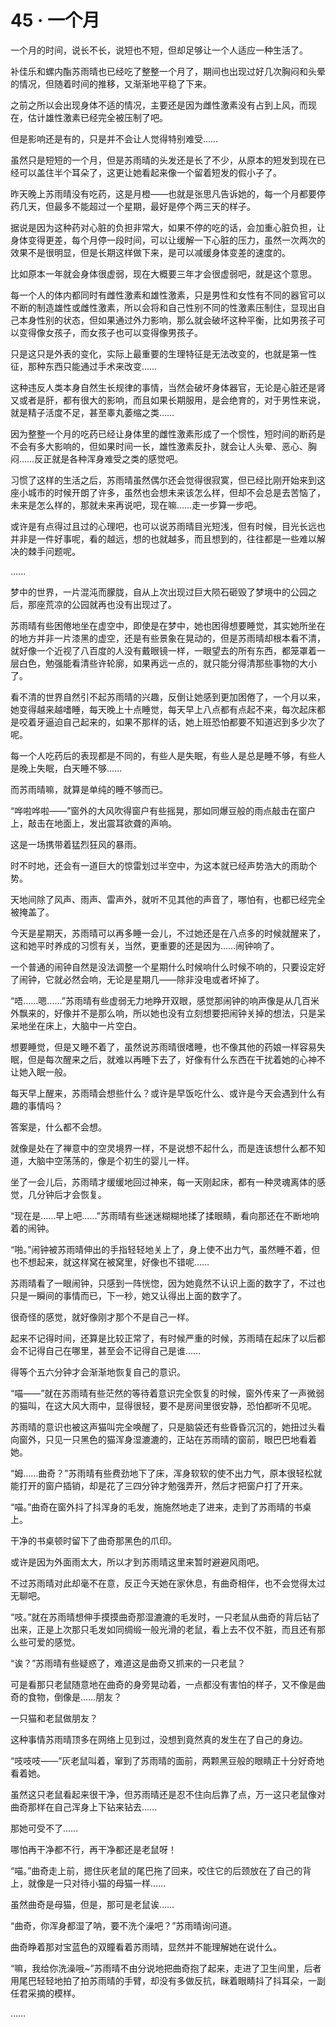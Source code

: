 # 45 · 一个月

一个月的时间，说长不长，说短也不短，但却足够让一个人适应一种生活了。

补佳乐和螺内酯苏雨晴也已经吃了整整一个月了，期间也出现过好几次胸闷和头晕的情况，但随着时间的推移，又渐渐地平稳了下来。

之前之所以会出现身体不适的情况，主要还是因为雌性激素没有占到上风，而现在，估计雄性激素已经完全被压制了吧。

但是影响还是有的，只是并不会让人觉得特别难受……

虽然只是短短的一个月，但是苏雨晴的头发还是长了不少，从原本的短发到现在已经可以盖住半个耳朵了，这更让她看起来像一个留着短发的假小子了。

昨天晚上苏雨晴没有吃药，这是月橙——也就是张思凡告诉她的，每一个月都要停药几天，但最多不能超过一个星期，最好是停个两三天的样子。

据说是因为这种药对心脏的负担非常大，如果不停的吃的话，会加重心脏负担，让身体变得更差，每个月停一段时间，可以让缓解一下心脏的压力，虽然一次两次的效果不是很明显，但是长期这样做下来，是可以减缓身体变差的速度的。

比如原本一年就会身体很虚弱，现在大概要三年才会很虚弱吧，就是这个意思。

每一个人的体内都同时有雌性激素和雄性激素，只是男性和女性有不同的器官可以不断的制造雄性或雌性激素，所以会将和自己性别不同的性激素压制住，显现出自己本身性别的状态，但如果通过外力影响，那么就会破坏这种平衡，比如男孩子可以变得像女孩子，而女孩子也可以变得像男孩子。

只是这只是外表的变化，实际上最重要的生理特征是无法改变的，也就是第一性征，那种东西只能通过手术来改变……

这种违反人类本身自然生长规律的事情，当然会破坏身体器官，无论是心脏还是肾又或者是肝，都有很大的影响，而且如果长期服用，是会绝育的，对于男性来说，就是精子活度不足，甚至睾丸萎缩之类……

因为整整一个月的吃药已经让身体里的雌性激素形成了一个惯性，短时间的断药是不会有多大影响的，但如果时间一长，雄性激素反扑，就会让人头晕、恶心、胸闷……反正就是各种浑身难受之类的感觉吧。

习惯了这样的生活之后，苏雨晴虽然偶尔还会觉得很寂寞，但已经比刚开始来到这座小城市的时候开朗了许多，虽然也会想未来该怎么样，但却不会总是去苦恼了，未来是怎么样的，那就未来再说吧，现在嘛……走一步算一步吧。

或许是有点得过且过的心理吧，也可以说苏雨晴目光短浅，但有时候，目光长远也并非是一件好事呢，看的越远，想的也就越多，而且想到的，往往都是一些难以解决的棘手问题呢。

……

梦中的世界，一片混沌而朦胧，自从上次出现过巨大陨石砸毁了梦境中的公园之后，那座荒凉的公园就再也没有出现过了。

苏雨晴有些困倦地坐在虚空中，即使是在梦中，她也困得想要睡觉，其实她所坐在的地方并非一片漆黑的虚空，还是有些景象在晃动的，但是苏雨晴却根本看不清，就好像一个近视了八百度的人没有戴眼镜一样，一眼望去的所有东西，都笼罩着一层白色，勉强能看清些许轮廓，如果再远一点的，就只能分得清那些事物的大小了。

看不清的世界自然引不起苏雨晴的兴趣，反倒让她感到更加困倦了，一个月以来，她变得越来越嗜睡，每天晚上十点睡觉，每天早上八点都有点起不来，每次起床都是咬着牙逼迫自己起来的，如果不那样的话，她上班恐怕都要不知道迟到多少次了呢。

每一个人吃药后的表现都是不同的，有些人是失眠，有些人是总是睡不够，有些人是晚上失眠，白天睡不够……

而苏雨晴嘛，就算是单纯的睡不够而已。

“哗啦哗啦——”窗外的大风吹得窗户有些摇晃，那如同爆豆般的雨点敲击在窗户上，敲击在地面上，发出震耳欲聋的声响。

这是一场携带着猛烈狂风的暴雨。

时不时地，还会有一道巨大的惊雷划过半空中，为这本就已经声势浩大的雨助个势。

天地间除了风声、雨声、雷声外，就听不见其他的声音了，哪怕有，也都已经完全被掩盖了。

今天是星期天，苏雨晴可以再多睡一会儿，不过她还是在八点多的时候就醒来了，这和她平时养成的习惯有关，当然，更重要的还是因为……闹钟响了。

一个普通的闹钟自然是没法调整一个星期什么时候响什么时候不响的，只要设定好了闹钟，它就必然会响，无论是星期几——除非没电或者坏掉了。

“唔……嗯……”苏雨晴有些虚弱无力地睁开双眼，感觉那闹钟的响声像是从几百米外飘来的，好像并不是那么响，所以她也没有立刻想要把闹钟关掉的想法，只是呆呆地坐在床上，大脑中一片空白。

想要睡觉，但是又睡不着了，虽然说苏雨晴很嗜睡，也不像其他的药娘一样容易失眠，但是每次醒来之后，就难以再睡下去了，好像有什么东西在干扰着她的心神不让她入眠一般。

每天早上醒来，苏雨晴会想些什么？或许是早饭吃什么、或许是今天会遇到什么有趣的事情吗？

答案是，什么都不会想。

就像是处在了禅意中的空灵境界一样，不是说想不起什么，而是连该想什么都不知道，大脑中空荡荡的，像是个初生的婴儿一样。

坐了一会儿后，苏雨晴才缓缓地回过神来，每一天刚起床，都有一种灵魂离体的感觉，几分钟后才会恢复。

“现在是……早上吧……”苏雨晴有些迷迷糊糊地揉了揉眼睛，看向那还在不断地响着的闹钟。

“啪。”闹钟被苏雨晴伸出的手指轻轻地关上了，身上使不出力气，虽然睡不着，但也不想起来，就这样窝在被窝里，好像也不错呢……

苏雨晴看了一眼闹钟，只感到一阵恍惚，因为她竟然不认识上面的数字了，不过也只是一瞬间的事情而已，下一秒，她又认得出上面的数字了。

很奇怪的感觉，就好像刚才那个不是自己一样。

起来不记得时间，还算是比较正常了，有时候严重的时候，苏雨晴在起床了以后都会不记得自己在哪里，甚至会不记得自己是谁……

得等个五六分钟才会渐渐地恢复自己的意识。

“喵——”就在苏雨晴有些茫然的等待着意识完全恢复的时候，窗外传来了一声微弱的猫叫，在这大风大雨中，显得很轻，要不是房间里很安静，恐怕都听不见呢。

苏雨晴的意识也被这声猫叫完全唤醒了，只是脑袋还有些昏昏沉沉的，她扭过头看向窗外，只见一只黑色的猫浑身湿漉漉的，正站在苏雨晴的窗前，眼巴巴地看着她。

“姆……曲奇？”苏雨晴有些费劲地下了床，浑身软软的使不出力气，原本很轻松就能打开的窗户插销，却是花了三四分钟才勉强弄开，然后才把窗户打了开来。

“喵。”曲奇在窗外抖了抖浑身的毛发，施施然地走了进来，走到了苏雨晴的书桌上。

干净的书桌顿时留下了曲奇那黑色的爪印。

或许是因为外面雨太大，所以才到苏雨晴这里来暂时避避风雨吧。

不过苏雨晴对此却毫不在意，反正今天她在家休息，有曲奇相伴，也不会觉得太过无聊吧。

“吱。”就在苏雨晴想伸手摸摸曲奇那湿漉漉的毛发时，一只老鼠从曲奇的背后钻了出来，正是上次那只毛发如同绸缎一般光滑的老鼠，看上去不仅不脏，而且还有那么些可爱的感觉。

“诶？”苏雨晴有些疑惑了，难道这是曲奇又抓来的一只老鼠？

可是看那只老鼠随意地在曲奇的身旁晃动着，一点都没有害怕的样子，又不像是曲奇的食物，倒像是……朋友？

一只猫和老鼠做朋友？

这种事情苏雨晴顶多在网络上见到过，没想到竟然真的发生在了自己的身边。

“吱吱吱——”灰老鼠叫着，窜到了苏雨晴的面前，两颗黑豆般的眼睛正十分好奇地看着她。

虽然这只老鼠看起来很干净，但苏雨晴还是忍不住向后靠了点，万一这只老鼠像对曲奇那样在自己浑身上下钻来钻去……

那她可受不了……

哪怕再干净都不行，再干净都还是老鼠呀！

“喵。”曲奇走上前，摁住灰老鼠的尾巴拖了回来，咬住它的后颈放在了自己的背上，就像是一只对待小猫的母猫一样……

虽然曲奇是母猫，但是，那可是老鼠诶……

“曲奇，你浑身都湿了呐，要不洗个澡吧？”苏雨晴询问道。

曲奇睁着那对宝蓝色的双瞳看着苏雨晴，显然并不能理解她在说什么。

“嘛，我给你洗澡哦~”苏雨晴不由分说地把曲奇抱了起来，走进了卫生间里，后者用尾巴轻轻地拍了拍苏雨晴的手臂，却没有多做反抗，眯着眼睛抖了抖耳朵，一副任君采摘的模样。

……
